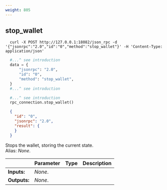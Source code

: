 ```yaml
---
weight: 805
---
```


## **stop_wallet**

```shell
  curl -X POST http://127.0.0.1:18082/json_rpc -d '{"jsonrpc":"2.0","id":"0","method":"stop_wallet"}' -H 'Content-Type: application/json'
```
```python
  #...^ see introduction
  data = {
      "jsonrpc": "2.0",
      "id": "0",
      "method": "stop_wallet",
  }
  #...^ see introduction
```
```py
  #...^ see introduction
  rpc_connection.stop_wallet()
```
```json
  {
    "id": "0",
    "jsonrpc": "2.0",
    "result": {
    }
  }
```
Stops the wallet, storing the current state.  
Alias: *None*.  

|             | Parameter | Type | Description
| ---         | ---       | ---  | ---
|**Inputs:**  | *None*.   |      |
|**Outputs:** | *None*.   |      |